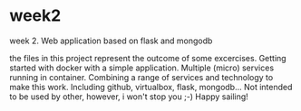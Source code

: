 # week2
week 2. Web application based on flask and mongodb
              
 the files in this project represent the outcome of some excercises. Getting started with docker with a simple application. Multiple (micro) services running in container. Combining a range of services and technology to make this work. Including github, virtualbox, flask, mongodb...
 Not intended to be used by other, however, i won't stop you ;-) Happy sailing!

